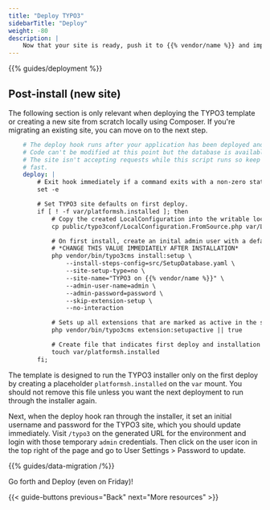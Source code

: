 ```yaml
---
title: "Deploy TYPO3"
sidebarTitle: "Deploy"
weight: -80
description: |
    Now that your site is ready, push it to {{% vendor/name %}} and import your data.
---
```


{{% guides/deployment %}}

## Post-install (new site)

The following section is only relevant when deploying the TYPO3 template
or creating a new site from scratch locally using Composer.
If you're migrating an existing site, you can move on to the next step. 

```yaml
    # The deploy hook runs after your application has been deployed and started.
    # Code can't be modified at this point but the database is available.
    # The site isn't accepting requests while this script runs so keep it
    # fast.
    deploy: |
        # Exit hook immediately if a command exits with a non-zero status.
        set -e

        # Set TYPO3 site defaults on first deploy.
        if [ ! -f var/platformsh.installed ]; then
            # Copy the created LocalConfiguration into the writable location.
            cp public/typo3conf/LocalConfiguration.FromSource.php var/LocalConfiguration.php

            # On first install, create an inital admin user with a default password.
            # *CHANGE THIS VALUE IMMEDIATELY AFTER INSTALLATION*
            php vendor/bin/typo3cms install:setup \
                --install-steps-config=src/SetupDatabase.yaml \
                --site-setup-type=no \
                --site-name="TYPO3 on {{% vendor/name %}}" \
                --admin-user-name=admin \
                --admin-password=password \
                --skip-extension-setup \
                --no-interaction

            # Sets up all extensions that are marked as active in the system.
            php vendor/bin/typo3cms extension:setupactive || true

            # Create file that indicates first deploy and installation has been completed.
            touch var/platformsh.installed
        fi;
```

The template is designed to run the TYPO3 installer only on the first deploy
by creating a placeholder `platformsh.installed` on the `var` mount.
You should not remove this file unless you want the next deployment to run through the installer again.

Next, when the deploy hook ran through the installer, it set an initial username and password for the TYPO3 site,
which you should update immediately.
Visit `/typo3` on the generated URL for the environment and login with those temporary `admin` credentials.
Then click on the user icon in the top right of the page and go to User Settings > Password to update.

{{% guides/data-migration /%}}

Go forth and Deploy (even on Friday)!

{{< guide-buttons previous="Back" next="More resources" >}}
